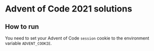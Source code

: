 # Advent of Code 2021 solutions

## How to run
You need to set your Advent of Code `session` cookie to the environment variable `ADVENT_COOKIE`.
